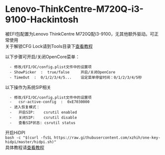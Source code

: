 # Lenovo-ThinkCentre-M720Q-i3-9100-Hackintosh

  被EFI包配置为Lenovo ThinkCentre M720Q配i3-9100，无其他额外驱动。可正常使用  
  关于解锁CFG Lock请到Tools目录下[查看教程](https://github.com/psvajaz/Lenovo-ThinkCentre-M720Q-i3-9100-Hackintosh/blob/main/Tools/README.md)  
 

  以下步骤可开启/关闭OpenCore菜单：  
  ```
    - 修改/EFI/OC/config.plist文件中的设置项  
	- ShowPicker  :  true/false     开启/关闭OpenCore  
	- TimeOut  :  0/1/2/3/4/5...    设定菜单停留时间：0/1/2/3/4/5秒  
 ```
  以下操作为系统SIP相关 
  ```
    - 修改/EFI/OC/config.plist文件中的设置项  
    -   csr-active-config  :  0xE7030000  
    - 进入恢复模式：  
    -   开启SIP:    csrutil enabled  
    -   关闭SIP:    csrutil disable  
    -   查看SIP状态: csrutil status  
 ```
  开启HiDPI  
    ```bash -c "$(curl -fsSL https://raw.githubusercontent.com/xzhih/one-key-hidpi/master/hidpi.sh)"```  
     具体教程请[查看教程](https://github.com/xzhih/one-key-hidpi/blob/master/README-zh.md "查看教程")
